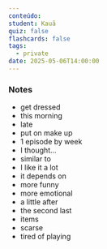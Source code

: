 ```yaml
---
conteúdo:
student: Kauã
quiz: false
flashcards: false
tags:
  - private
date: 2025-05-06T14:00:00
---
```

### Notes
- get dressed
- this morning
- late
- put on make up
- 1 episode by week
- I thought...
- similar to 
- I like it a lot
- it depends on 
- more funny 
- more emotional
- a little after
- the second last
- items
- scarse
- tired of playing